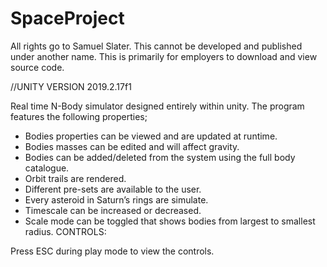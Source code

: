 # SpaceProject
All rights go to Samuel Slater. This cannot be developed and published under another name. This is primarily for employers to download and view source code.

//UNITY VERSION 2019.2.17f1

Real time N-Body simulator designed entirely within unity.  The program features the following properties;

-	Bodies properties can be viewed and are updated at runtime.
-	Bodies masses can be edited and will affect gravity.
-	Bodies can be added/deleted from the system using the full body catalogue.
-	Orbit trails are rendered.
-	Different pre-sets are available to the user.
-	Every asteroid in Saturn’s rings are simulate.
-	Timescale can be increased or decreased.
-	Scale mode can be toggled that shows bodies from largest to smallest radius.
CONTROLS:

Press ESC during play mode to view the controls.
